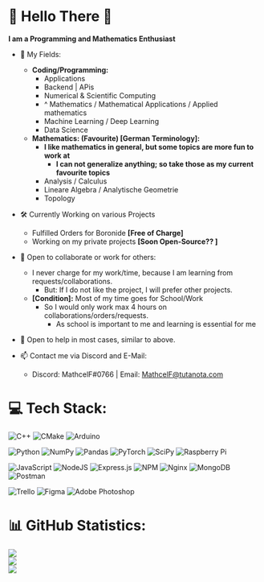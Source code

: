 # 💫 Hello There 👋
**I am a Programming and Mathematics Enthusiast**
- 📝 My Fields:
  - **Coding/Programming:**
    - Applications
    - Backend | APis
    - Numerical & Scientific Computing
    - ^ Mathematics / Mathematical Applications / Applied mathematics
    - Machine Learning / Deep Learning
    - Data Science 
  - **Mathematics: (Favourite) [German Terminology]:**
    - **I like mathematics in general, but some topics are more fun to work at**
      - **I can not generalize anything; so take those as my current favourite topics**
    - Analysis / Calculus
    - Lineare Algebra / Analytische Geometrie
    - Topology
    
- 🛠️ Currently Working on various Projects
  - Fulfilled Orders for Boronide **[Free of Charge]**
  - Working on my private projects **[Soon Open-Source?? ]**
- 🤝 Open to collaborate or work for others:
  - I never charge for my work/time, because I am learning from requests/collaborations.
    - But: If I do not like the project, I will prefer other projects.
  - **[Condition]:** Most of my time goes for School/Work
    - So I would only work max 4 hours on collaborations/orders/requests.
      - As school is important to me and learning is essential for me
- 👷 Open to help in most cases, similar to above.
- 📫 Contact me via Discord and E-Mail:
  - Discord: MathcelF#0766 | Email: [MathcelF@tutanota.com](mailto:mathcelf@tutanota.com?subject=%5BGitHub%5D%20Contact%20about%3A%20CHANGE_TO_REASON)

# 💻 Tech Stack:
![C++](https://img.shields.io/badge/c++-%2300599C.svg?style=plastic&logo=c%2B%2B&logoColor=white) ![CMake](https://img.shields.io/badge/CMake-%23008FBA.svg?style=plastic&logo=cmake&logoColor=white) ![Arduino](https://img.shields.io/badge/-Arduino-00979D?style=plastic&logo=Arduino&logoColor=white) 

![Python](https://img.shields.io/badge/python-3670A0?style=plastic&logo=python&logoColor=ffdd54) ![NumPy](https://img.shields.io/badge/numpy-%23013243.svg?style=plastic&logo=numpy&logoColor=white) ![Pandas](https://img.shields.io/badge/pandas-%23150458.svg?style=plastic&logo=pandas&logoColor=white) ![PyTorch](https://img.shields.io/badge/PyTorch-%23EE4C2C.svg?style=plastic&logo=PyTorch&logoColor=white) ![SciPy](https://img.shields.io/badge/SciPy-%230C55A5.svg?style=plastic&logo=scipy&logoColor=%white) ![Raspberry Pi](https://img.shields.io/badge/-RaspberryPi-C51A4A?style=plastic&logo=Raspberry-Pi) 

![JavaScript](https://img.shields.io/badge/javascript-%23323330.svg?style=plastic&logo=javascript&logoColor=%23F7DF1E) ![NodeJS](https://img.shields.io/badge/node.js-6DA55F?style=plastic&logo=node.js&logoColor=white) ![Express.js](https://img.shields.io/badge/express.js-%23404d59.svg?style=plastic&logo=express&logoColor=%2361DAFB) ![NPM](https://img.shields.io/badge/NPM-%23000000.svg?style=plastic&logo=npm&logoColor=white) ![Nginx](https://img.shields.io/badge/nginx-%23009639.svg?style=plastic&logo=nginx&logoColor=white) ![MongoDB](https://img.shields.io/badge/MongoDB-%234ea94b.svg?style=plastic&logo=mongodb&logoColor=white) ![Postman](https://img.shields.io/badge/Postman-FF6C37?style=plastic&logo=postman&logoColor=white)

![Trello](https://img.shields.io/badge/Trello-%23026AA7.svg?style=plastic&logo=Trello&logoColor=white) ![Figma](https://img.shields.io/badge/figma-%23F24E1E.svg?style=plastic&logo=figma&logoColor=white) ![Adobe Photoshop](https://img.shields.io/badge/adobephotoshop-%2331A8FF.svg?style=plastic&logo=adobephotoshop&logoColor=white)

# 📊 GitHub Statistics:
![](https://github-readme-stats.vercel.app/api?username=MathcelF&theme=dark&hide_border=false&include_all_commits=true&count_private=false)<br/>
![](https://github-readme-streak-stats.herokuapp.com/?user=MathcelF&theme=dark&hide_border=false)<br/>
![](https://github-readme-stats.vercel.app/api/top-langs/?username=MathcelF&theme=dark&hide_border=false&include_all_commits=true&count_private=false&layout=compact)

<!--
**MathcelF/MathcelF** is a ✨ _special_ ✨ repository because its `README.md` (this file) appears on your GitHub profile.

Here are some ideas to get you started:

- 🔭 I’m currently working on ...
- 🌱 I’m currently learning ...
- 👯 I’m looking to collaborate on ...
- 🤔 I’m looking for help with ...
- 💬 Ask me about ...
- 📫 How to reach me: ...
- 😄 Pronouns: ...
- ⚡ Fun fact: ...
-->
